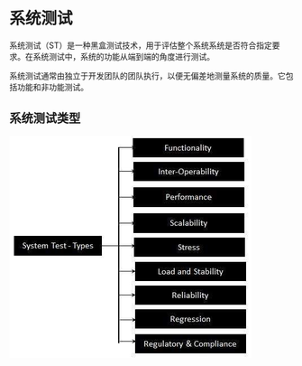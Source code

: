 # 系统测试

系统测试（ST）是一种黑盒测试技术，用于评估整个系统系统是否符合指定要求。在系统测试中，系统的功能从端到端的角度进行测试。

系统测试通常由独立于开发团队的团队执行，以便无偏差地测量系统的质量。它包括功能和非功能测试。

## 系统测试类型

![测试生命周期中的系统测试](../screenshot/2019-05-30-16-41-21.png)

